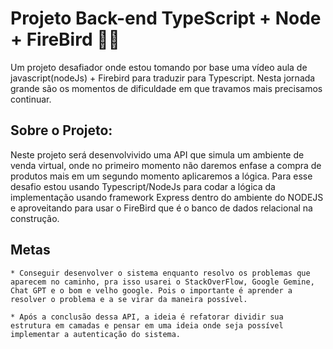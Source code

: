# Projeto Back-end TypeScript + Node + FireBird 🐦‍🔥
Um projeto desafiador onde estou tomando por base uma vídeo aula de javascript(nodeJs) + Firebird para traduzir para Typescript.
Nesta jornada grande são os momentos de dificuldade em que travamos mais precisamos continuar.

## Sobre o Projeto:
Neste projeto será desenvolvivido uma API que simula um ambiente de venda virtual, onde no primeiro momento não daremos enfase a compra de produtos mais em um segundo momento aplicaremos a lógica. Para esse desafio estou usando Typescript/NodeJs para codar a lógica da implementação usando framework Express dentro do ambiente do NODEJS e aproveitando para usar o FireBird que é o banco de dados relacional na construção.

## Metas
    * Conseguir desenvolver o sistema enquanto resolvo os problemas que aparecem no caminho, pra isso usarei o StackOverFlow, Google Gemine, Chat GPT e o bom e velho google. Pois o importante é aprender a resolver o problema e a se virar da maneira possível.

    * Após a conclusão dessa API, a ideia é refatorar dividir sua estrutura em camadas e pensar em uma ideia onde seja possível implementar a autenticação do sistema.

 
